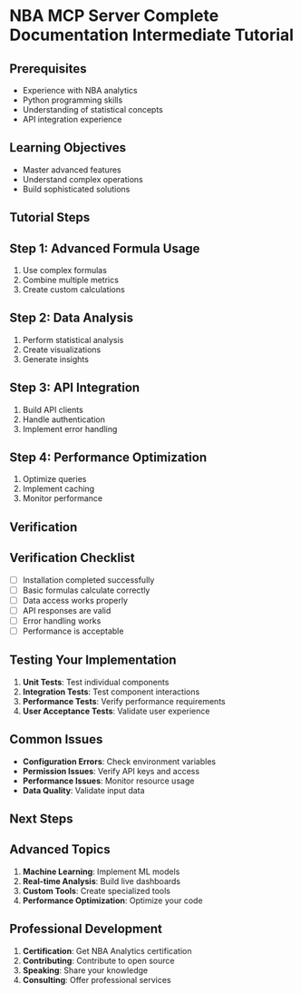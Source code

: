 # NBA MCP Server Complete Documentation Intermediate Tutorial

## Prerequisites
- Experience with NBA analytics
- Python programming skills
- Understanding of statistical concepts
- API integration experience

## Learning Objectives
- Master advanced features
- Understand complex operations
- Build sophisticated solutions

## Tutorial Steps
## Step 1: Advanced Formula Usage

1. Use complex formulas
2. Combine multiple metrics
3. Create custom calculations

## Step 2: Data Analysis

1. Perform statistical analysis
2. Create visualizations
3. Generate insights

## Step 3: API Integration

1. Build API clients
2. Handle authentication
3. Implement error handling

## Step 4: Performance Optimization

1. Optimize queries
2. Implement caching
3. Monitor performance

## Verification
## Verification Checklist

- [ ] Installation completed successfully
- [ ] Basic formulas calculate correctly
- [ ] Data access works properly
- [ ] API responses are valid
- [ ] Error handling works
- [ ] Performance is acceptable

## Testing Your Implementation

1. **Unit Tests**: Test individual components
2. **Integration Tests**: Test component interactions
3. **Performance Tests**: Verify performance requirements
4. **User Acceptance Tests**: Validate user experience

## Common Issues

- **Configuration Errors**: Check environment variables
- **Permission Issues**: Verify API keys and access
- **Performance Issues**: Monitor resource usage
- **Data Quality**: Validate input data

## Next Steps
## Advanced Topics

1. **Machine Learning**: Implement ML models
2. **Real-time Analysis**: Build live dashboards
3. **Custom Tools**: Create specialized tools
4. **Performance Optimization**: Optimize your code

## Professional Development

1. **Certification**: Get NBA Analytics certification
2. **Contributing**: Contribute to open source
3. **Speaking**: Share your knowledge
4. **Consulting**: Offer professional services

